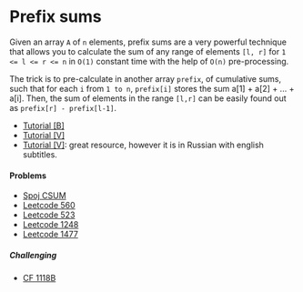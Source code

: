 # Prefix sums
Given an array `A` of `n` elements, prefix sums are a very powerful technique that allows you to calculate the sum of any range of elements `[l, r]` for `1 <= l <= r <= n` in `O(1)` constant time with the help of `O(n)` pre-processing.

The trick is to pre-calculate in another array `prefix`, of cumulative sums, such that for each `i` from `1 to n`, `prefix[i]` stores the sum a[1] + a[2] + ... + a[i]. Then, the sum of elements in the range `[l,r]` can be easily found out as `prefix[r] - prefix[l-1]`.

* [Tutorial [B]](https://www.hackerrank.com/topics/prefix-sum)
* [Tutorial [V]](https://www.youtube.com/watch?v=pVS3yhlzrlQ)
* [Tutorial [V]](https://www.youtube.com/watch?v=5iW84xlL0j0): great resource, however it is in Russian with english subtitles.

#### Problems
* [Spoj CSUM](https://www.spoj.com/problems/CSUMQ/)
* [Leetcode 560](https://leetcode.com/problems/subarray-sum-equals-k/)
* [Leetcode 523](https://leetcode.com/problems/continuous-subarray-sum/)
* [Leetcode 1248](https://leetcode.com/problems/count-number-of-nice-subarrays/)
* [Leetcode 1477](https://leetcode.com/problems/find-two-non-overlapping-sub-arrays-each-with-target-sum/)

##### Challenging
* [CF 1118B](https://codeforces.com/contest/1118/problem/B)